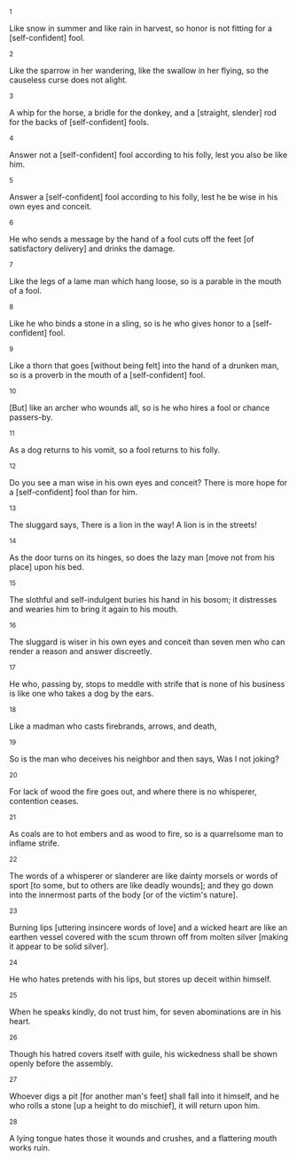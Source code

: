 <sup>1</sup> 

Like snow in summer and like rain in harvest, so honor is not fitting for a [self-confident] fool. 

<sup>2</sup> 

Like the sparrow in her wandering, like the swallow in her flying, so the causeless curse does not alight. 

<sup>3</sup> 

A whip for the horse, a bridle for the donkey, and a [straight, slender] rod for the backs of [self-confident] fools. 

<sup>4</sup> 

Answer not a [self-confident] fool according to his folly, lest you also be like him. 

<sup>5</sup> 

Answer a [self-confident] fool according to his folly, lest he be wise in his own eyes and conceit. 

<sup>6</sup> 

He who sends a message by the hand of a fool cuts off the feet [of satisfactory delivery] and drinks the damage. 

<sup>7</sup> 

Like the legs of a lame man which hang loose, so is a parable in the mouth of a fool. 

<sup>8</sup> 

Like he who binds a stone in a sling, so is he who gives honor to a [self-confident] fool. 

<sup>9</sup> 

Like a thorn that goes [without being felt] into the hand of a drunken man, so is a proverb in the mouth of a [self-confident] fool. 

<sup>10</sup> 

[But] like an archer who wounds all, so is he who hires a fool or chance passers-by. 

<sup>11</sup> 

As a dog returns to his vomit, so a fool returns to his folly. 

<sup>12</sup> 

Do you see a man wise in his own eyes and conceit? There is more hope for a [self-confident] fool than for him. 

<sup>13</sup> 

The sluggard says, There is a lion in the way! A lion is in the streets! 

<sup>14</sup> 

As the door turns on its hinges, so does the lazy man [move not from his place] upon his bed. 

<sup>15</sup> 

The slothful and self-indulgent buries his hand in his bosom; it distresses and wearies him to bring it again to his mouth. 

<sup>16</sup> 

The sluggard is wiser in his own eyes and conceit than seven men who can render a reason and answer discreetly. 

<sup>17</sup> 

He who, passing by, stops to meddle with strife that is none of his business is like one who takes a dog by the ears. 

<sup>18</sup> 

Like a madman who casts firebrands, arrows, and death, 

<sup>19</sup> 

So is the man who deceives his neighbor and then says, Was I not joking? 

<sup>20</sup> 

For lack of wood the fire goes out, and where there is no whisperer, contention ceases. 

<sup>21</sup> 

As coals are to hot embers and as wood to fire, so is a quarrelsome man to inflame strife. 

<sup>22</sup> 

The words of a whisperer or slanderer are like dainty morsels or words of sport [to some, but to others are like deadly wounds]; and they go down into the innermost parts of the body [or of the victim's nature]. 

<sup>23</sup> 

Burning lips [uttering insincere words of love] and a wicked heart are like an earthen vessel covered with the scum thrown off from molten silver [making it appear to be solid silver]. 

<sup>24</sup> 

He who hates pretends with his lips, but stores up deceit within himself. 

<sup>25</sup> 

When he speaks kindly, do not trust him, for seven abominations are in his heart. 

<sup>26</sup> 

Though his hatred covers itself with guile, his wickedness shall be shown openly before the assembly. 

<sup>27</sup> 

Whoever digs a pit [for another man's feet] shall fall into it himself, and he who rolls a stone [up a height to do mischief], it will return upon him. 

<sup>28</sup> 

A lying tongue hates those it wounds and crushes, and a flattering mouth works ruin.